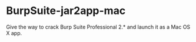 # BurpSuite-jar2app-mac
Give the way to crack Burp Suite Professional 2.* and launch it as a Mac OS X app.
